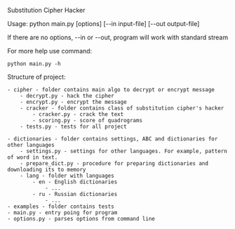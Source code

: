 Substitution Cipher Hacker


Usage:
        python main.py [options] [--in input-file] [--out output-file]
        
If there are no options, --in or --out, program will work with standard stream

For more help use command:

	python main.py -h
	

Structure of project:

	- cipher - folder contains main algo to decrypt or encrypt message
		- decrypt.py - hack the cipher
		- encrypt.py - encrypt the message
		- cracker - folder contains class of substitution cipher's hacker
			- cracker.py - crack the text
			- scoring.py - score of quadrograms
		- tests.py - tests for all project
                
	- dictionaries - folder contains settings, ABC and dictionaries for other languages
		- settings.py - settings for other languages. For example, pattern of word in text.
		- prepare_dict.py - procedure for preparing dictionaries and downloading its to memory
		- lang - folder with languages
			- en - English dictionaries
				- ...
			- ru - Russian dictionaries
				- ...
	- examples - folder contains tests
	- main.py - entry poing for program
	- options.py - parses options from command line
	
	
